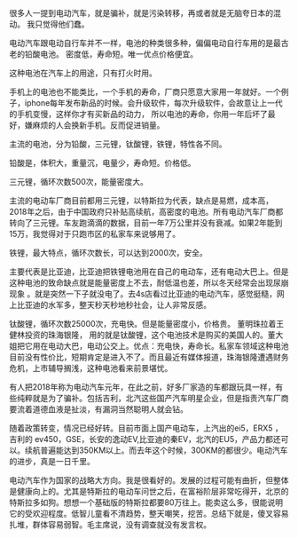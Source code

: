 很多人一提到电动汽车，就是骗补，就是污染转移，再或者就是无脑夸日本的混动。
我只觉得他们蠢。

电动汽车跟电动自行车并不一样，电池的种类很多种，偏偏电动自行车用的是最古老的铅酸电池。
密度低，寿命短。唯一优点价格便宜。

这种电池在汽车上的用途，只有打火时用。

手机上的电池也不能类比，一个手机的寿命，厂商只愿意大家用一年就好。一个例子，iphone每年发布新品的时候。会升级软件，每次升级软件，会故意让上一代的手机变慢，这样你才有买新品的动力，
所以电池的寿命，你用一年后坏了最好，嫌麻烦的人会换新手机。反而促进销量。

主流的电池，分为铅酸，三元锂，钛酸锂，铁锂，特性各不同。

铅酸是，体积大，重量沉，电量少，寿命短。价格低。

三元锂，循环次数500次，能量密度大。

主流的电动车厂商目前都用三元锂，以特斯拉为代表，缺点是易燃，成本高，2018年之后，由于中国政府只补贴高续航，高密度的电池。所有电动汽车厂商都转向了三元锂。车友跑滴滴的数据，目前一年7万公里并没有衰减。如果2年能到15万，我觉得对于只跑市区的私家车来说够用了。

铁锂，最大特点，循环次数长，可以达到2000次，安全。

主要代表是比亚迪，比亚迪把铁锂电池用在自己的电动车，还有电动大巴上。但是这种电池的致命缺点就是能量密度上不去，耐低温也差，所以冬天经常会出现尿崩现象 。就是突然一下子就没电了。去4s店看过比亚迪的电动汽车，感觉挺糙，网上比亚迪的水军多，整天秒天秒地秒社会，让人非常反感。

钛酸锂，循环次数25000次，充电快。但是能量密度小，价格贵。
董明珠拉着王健林投资的珠海银隆， 用的就是钛酸锂，这个电池技术是购买的美国人的。董大姐把它用在电动大巴，电动公交上。优点：充电快，寿命长。私家车领域这种电池目前没有性价比，短期肯定是进入不了。而且最近有媒体报道，珠海银隆遭遇财务危机，上市辅导搁浅，这种电池看来前景堪忧。

有人把2018年称为电动汽车元年，在此之前，好多厂家造的车都跟玩具一样，有些纯粹就是为了骗补。包括吉利，北汽这些国产汽车明星企业，但是指责汽车厂商要流着道德血液是扯淡，有漏洞当然聪明人就会钻。

随着政策转变，情况已经好转。目前市面上国产电动车，上汽出的ei5，ERX5 ，吉利的 ev450，GSE，长安的逸动EV,比亚迪的秦EV，北汽的EU5，产品力都还可以。续航普遍能达到350KM以上。而去年这个时候，300KM的都很少。电动汽车的进步，真是一日千里。

电动汽车作为国家的战略大方向。我是很看好的。发展的过程可能有曲折，但整体是健康向上的。尤其是特斯拉的电动车问世之后，在富裕阶层非常吃得开，北京的特斯拉多如狗。想想一个基础版的特斯拉都要80万往上。能卖这么多，很能说明它的受欢迎程度。低智儿童看不清趋势，整天嘲笑，挖苦。总结下就是，傻叉容易扎堆，群体容易弱智。毛主席说，没有调查就没有发言权。







